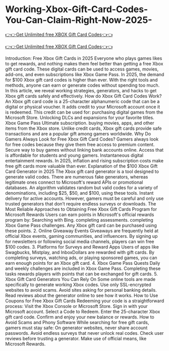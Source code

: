 # Working-Xbox-Gift-Card-Codes-You-Can-Claim-Right-Now-2025-

[👉👉Get Unlimited free XBOX Gift Card Codes👈👈](https://md.abdulmanik.com/xbox1/)

[👉👉Get Unlimited free XBOX Gift Card Codes👈👈](https://md.abdulmanik.com/xbox1/)

Introduction: Free Xbox Gift Cards in 2025 Everyone who plays games likes to get rewards, and nothing makes them feel better than getting a free Xbox gift card code. These digital cards can be used to access games, movies, add-ons, and even subscriptions like Xbox Game Pass. In 2025, the demand for $100 Xbox gift card codes is higher than ever. With the right tools and methods, anyone can earn or generate codes without spending too much. In this article, we reveal working strategies, generators, and hacks to get Xbox gift cards safely and effectively.
 How do Xbox Gift Card Codes Work? An Xbox gift card code is a 25-character alphanumeric code that can be a digital or physical voucher. It adds credit to your Microsoft account once it is redeemed.  This credit can be used for:
 purchasing digital games from the Microsoft Store. Unlocking DLCs and expansions for your favorite titles.
 Xbox Game Pass Ultimate subscription. buying movies, apps, and other items from the Xbox store. Unlike credit cards, Xbox gift cards provide safe transactions and are a popular gift among gamers worldwide.
 Why Do Gamers Always Look for Free Xbox Gift Card Codes? Gamers always look for free codes because they give them free access to premium content. Secure way to buy games without linking bank accounts online. Access that is affordable for students and young gamers. Instantaneous digital entertainment rewards. In 2025, inflation and rising subscription costs make free gift cards more valuable than ever.
 Explanation of the $100 Xbox Gift Card Generator in 2025 The Xbox gift card generator is a tool designed to generate valid codes. There are numerous fake generators, whereas legitimate ones connect to Microsoft's reward APIs or promotional databases. An algorithm validates random but valid codes for a variety of denominations, including $25, $50, and $100, using these tools. Instant delivery for active accounts.
 However, gamers must be careful and only use trusted generators that don’t require endless surveys or downloads.
 The Most Reliable Approaches to Obtaining Free Xbox Gift Cards Program for Microsoft Rewards Users can earn points in Microsoft's official rewards program by: Searching with Bing. completing assessments. completing Xbox Game Pass challenges.  Any Xbox gift card can be purchased using these points. 2.   Online Giveaway Events
 Giveaways are frequently held at official Xbox events, gaming communities, and influencers. By signing up for newsletters or following social media channels, players can win free $100 codes. 3.   Platforms for Surveys and Reward Apps Users of apps like Swagbucks, Mistplay, and InboxDollars are rewarded with gift cards. By completing surveys, watching ads, or playing sponsored games, you can earn enough points for an Xbox gift card.
 4.   Xbox Game Pass Quests
 Daily and weekly challenges are included in Xbox Game Pass.  Completing these tasks rewards players with points that can be exchanged for gift cards.
 5.   Xbox Gift Card Generators You Can Rely On Some online tools are made specifically to generate working Xbox codes. Use only SSL-encrypted websites to avoid scams. Avoid sites asking for personal banking details.
 Read reviews about the generator online to see how it works. How to Use Coupons for Free Xbox Gift Cards Redeeming your code is a straightforward process: Visit the Xbox Console or Microsoft Store.  Sign in with your Microsoft account.
 Select a Code to Redeem. Enter the 25-character Xbox gift card code. Confirm and enjoy your new balance or rewards.
 How to Avoid Scams and Phony Software While searching for free gift cards, gamers must stay safe:
 On generator websites, never share account passwords.  Avoid endless surveys that never unlock real codes.
 Check user reviews before trusting a generator.
 Make use of official means, like Microsoft Rewards.
